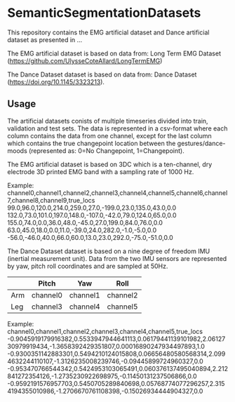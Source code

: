 # SemanticSegmentationDatasets

This repository contains the EMG artificial dataset and Dance artificial dataset as presented in ...

The EMG artificial dataset is based on data from: Long Term EMG Dataset (https://github.com/UlysseCoteAllard/LongTermEMG) 

The Dance Dataset dataset is based on data from: Dance Dataset (https://doi.org/10.1145/3323213).

## Usage
The artificial datasets conists of multiple timeseries divided into train, validation and test sets. The data is represented in a csv-format where each column contains the data from one channel, except for the last column which contains the true changepoint location between the gestures/dance-moods (represented as: 0=No Changepoint, 1=Changepoint). 

The EMG artificial dataset is based on 3DC which is a ten-channel, dry electrode 3D printed EMG band with a sampling rate of 1000 Hz.

Example:
channel0,channel1,channel2,channel3,channel4,channel5,channel6,channel7,channel8,channel9,true_locs
99.0,96.0,120.0,214.0,259.0,27.0,-199.0,23.0,135.0,43.0,0.0
132.0,73.0,101.0,197.0,148.0,-107.0,-42.0,79.0,124.0,65.0,0.0
155.0,74.0,0.0,36.0,48.0,-45.0,27.0,199.0,84.0,76.0,0.0
63.0,45.0,18.0,0.0,11.0,-39.0,24.0,282.0,-1.0,-5.0,0.0
-56.0,-46.0,40.0,66.0,60.0,13.0,23.0,292.0,-75.0,-51.0,0.0

The Dance Dataset dataset is based on a nine degree of freedom IMU (inertial measurement unit). Data from the two IMU sensors are represented by yaw, pitch roll coordinates and are sampled at 50Hz.

|     | Pitch    | Yaw      | Roll     |
|-----|----------|----------|----------|
| Arm | channel0 | channel1 | channel2 |
| Leg | channel3 | channel4 | channel5 |

Example:
channel0,channel1,channel2,channel3,channel4,channel5,true_locs
-0.9045919179916382,0.5533947944641113,0.06179441139101982,2.0612730979919434,-1.3658392429351807,0.00016890247934497893,1.0
-0.9300351142883301,0.5494210124015808,0.06656480580568314,2.0994632244110107,-1.3126235008239746,-0.09445899724960327,0.0
-0.953470766544342,0.5424953103065491,0.060376137495040894,2.212841272354126,-1.2735230922698975,-0.11450131237506866,0.0
-0.9592191576957703,0.5450705289840698,0.05768774077296257,2.3154194355010986,-1.2706670761108398,-0.15026934444904327,0.0
